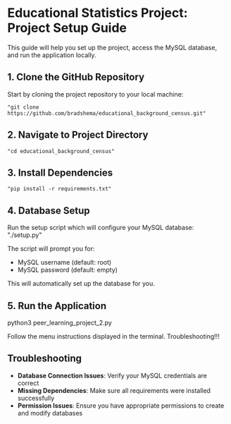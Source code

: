 # Educational Statistics Project: Project Setup Guide

This guide will help you set up the project, access the MySQL database, and run the application locally.

## 1. Clone the GitHub Repository

Start by cloning the project repository to your local machine:

    "git clone https://github.com/bradshema/educational_background_census.git"


## 2. Navigate to Project Directory

    "cd educational_background_census"

## 3. Install Dependencies

    "pip install -r requirements.txt"

## 4. Database Setup
Run the setup script which will configure your MySQL database:
    "./setup.py"

The script will prompt you for:
- MySQL username (default: root)
- MySQL password (default: empty)

This will automatically set up the database for you.


## 5. Run the Application
python3 peer_learning_project_2.py

Follow the menu instructions displayed in the terminal.
Troubleshooting!!!


## Troubleshooting

- **Database Connection Issues**: Verify your MySQL credentials are correct
- **Missing Dependencies**: Make sure all requirements were installed successfully
- **Permission Issues**: Ensure you have appropriate permissions to create and modify databases
